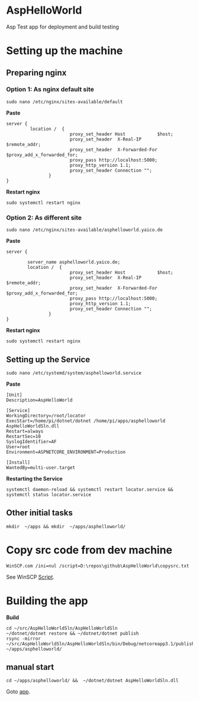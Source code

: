 # AspHelloWorld
Asp Test app for deployment and build testing

# Setting up the machine
## Preparing nginx
### Option 1: As nginx default site
```
sudo nano /etc/nginx/sites-available/default
```

**Paste**
```
server {
         location /  {
                        proxy_set_header Host            $host;
                        proxy_set_header  X-Real-IP          $remote_addr;
                        proxy_set_header  X-Forwarded-For    $proxy_add_x_forwarded_for;
                        proxy_pass http://localhost:5000;
                        proxy_http_version 1.1;
                        proxy_set_header Connection "";
                }
}

```

**Restart nginx**
```
sudo systemctl restart nginx
```

### Option 2: As different site
```
sudo nano /etc/nginx/sites-available/asphelloworld.yaico.de
```
**Paste**
```
server {

        server_name asphelloworld.yaico.de;
        location /  {
                        proxy_set_header Host            $host;
                        proxy_set_header  X-Real-IP          $remote_addr;
                        proxy_set_header  X-Forwarded-For    $proxy_add_x_forwarded_for;
                        proxy_pass http://localhost:5000;
                        proxy_http_version 1.1;
                        proxy_set_header Connection "";
                }
}

```
**Restart nginx**
```
sudo systemctl restart nginx
```
## Setting up the Service
```
sudo nano /etc/systemd/system/asphelloworld.service
```

**Paste**
```
[Unit]
Description=AspHelloWorld
 
[Service]
WorkingDirectory=/root/locator
ExecStart=/home/pi/dotnet/dotnet /home/pi/apps/asphelloworld AspHelloWorldSln.dll
Restart=always
RestartSec=10
SyslogIdentifier=AF
User=root
Environment=ASPNETCORE_ENVIRONMENT=Production
 
[Install]
WantedBy=multi-user.target

```
**Restarting the Service**
```
systemctl daemon-reload && systemctl restart locator.service && systemctl status locator.service
```

## Other initial tasks
```
mkdir  ~/apps && mkdir  ~/apps/asphelloworld/
```
# Copy src code from dev machine
```
WinSCP.com /ini=nul /script=D:\repos\github\AspHelloWorld\copysrc.txt
```
See WinSCP [Script](https://github.com/Qrist0ph/AspHelloWorld/blob/main/copysrc.txt).
# Building the app


**Build**
```
cd ~/src/AspHelloWorldSln/AspHelloWorldSln
~/dotnet/dotnet restore && ~/dotnet/dotnet publish
rsync -mirror ~/src/AspHelloWorldSln/AspHelloWorldSln/bin/Debug/netcoreapp3.1/publish/ ~/apps/asphelloworld/
```
## manual start
```
cd ~/apps/asphelloworld/ &&  ~/dotnet/dotnet AspHelloWorldSln.dll
```

Goto [app](http://192.168.17.211/).
